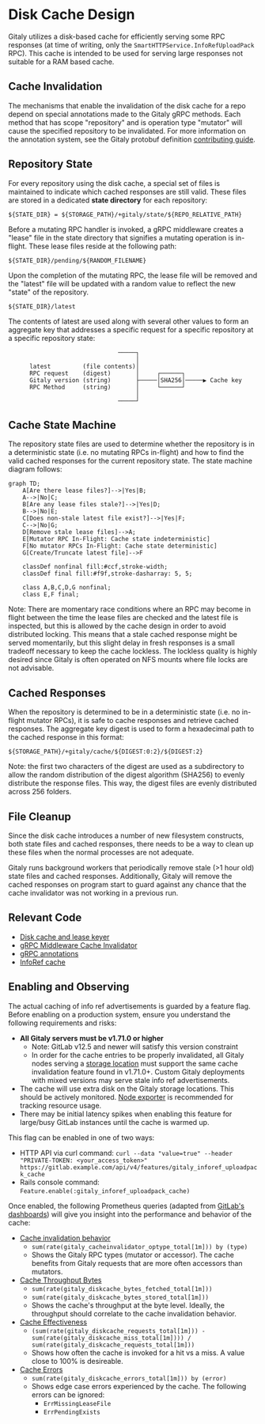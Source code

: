 # Disk Cache Design

Gitaly utilizes a disk-based cache for efficiently serving some RPC responses
(at time of writing, only the `SmartHTTPService.InfoRefUploadPack` RPC). This
cache is intended to be used for serving large responses not suitable for a RAM
based cache.

## Cache Invalidation

The mechanisms that enable the invalidation of the disk cache for a repo depend
on special annotations made to the Gitaly gRPC methods. Each method that has
scope "repository" and is operation type "mutator" will cause the specified
repository to be invalidated. For more information on the annotation system,
see the Gitaly protobuf definition [contributing guide].

[contributing guide]: https://gitlab.com/gitlab-org/gitaly/tree/4c27a7f71ba1d91edbc9d321919620887d6a30d3/proto#rpc-annotations

## Repository State

For every repository using the disk cache, a special set of files is maintained
to indicate which cached responses are still valid. These files are stored
in a dedicated **state directory** for each repository:

	${STATE_DIR} = ${STORAGE_PATH}/+gitaly/state/${REPO_RELATIVE_PATH}

Before a mutating RPC handler is invoked, a gRPC middleware creates a "lease"
file in the state directory that signifies a mutating operation is in-flight.
These lease files reside at the following path:

	${STATE_DIR}/pending/${RANDOM_FILENAME}

Upon the completion of the mutating RPC, the lease file will be removed and
the "latest" file will be updated with a random value to reflect the new
"state" of the repository.

	${STATE_DIR}/latest

The contents of latest are used along with several other values to form an
aggregate key that addresses a specific request for a specific repository at a
specific repository state:

```
                               ─────┐
                                    │
      latest         (file contents)│
      RPC request    (digest)       │     ┌──────┐
      Gitaly version (string)       ├─────│SHA256│─────▶ Cache key
      RPC Method     (string)       │     └──────┘
                                    │
                               ─────┘
```

## Cache State Machine

The repository state files are used to determine whether the repository is in
a deterministic state (i.e. no mutating RPCs in-flight) and how to find the
valid cached responses for the current repository state. The state machine
diagram follows:

```mermaid
graph TD;
    A[Are there lease files?]-->|Yes|B;
    A-->|No|C;
    B[Are any lease files stale?]-->|Yes|D;
    B-->|No|E;
    C[Does non-stale latest file exist?]-->|Yes|F;
    C-->|No|G;
    D[Remove stale lease files]-->A;
    E[Mutator RPC In-Flight: Cache state indeterministic]
    F[No mutator RPCs In-Flight: Cache state deterministic]
    G[Create/Truncate latest file]-->F

    classDef nonfinal fill:#ccf,stroke-width;
    classDef final fill:#f9f,stroke-dasharray: 5, 5;

    class A,B,C,D,G nonfinal;
    class E,F final;
```

Note: There are momentary race conditions where an RPC may become in flight
between the time the lease files are checked and the latest file is inspected,
but this is allowed by the cache design in order to avoid distributed locking.
This means that a stale cached response might be served momentarily, but this
slight delay in fresh responses is a small tradeoff necessary to keep the cache
lockless. The lockless quality is highly desired since Gitaly is often operated on NFS
mounts where file locks are not advisable.

## Cached Responses

When the repository is determined to be in a deterministic state (i.e. no
in-flight mutator RPCs), it is safe to cache responses and retrieve cached
responses. The aggregate key digest is used to form a hexadecimal path to the
cached response in this format:

	${STORAGE_PATH}/+gitaly/cache/${DIGEST:0:2}/${DIGEST:2}

Note: the first two characters of the digest are used as a subdirectory to
allow the random distribution of the digest algorithm (SHA256) to evenly
distribute the response files. This way, the digest files are evenly
distributed across 256 folders.

## File Cleanup

Since the disk cache introduces a number of new filesystem constructs, both
state files and cached responses, there needs to be a way to clean up these
files when the normal processes are not adequate.

Gitaly runs background workers that periodically remove stale (>1 hour old)
state files and cached responses. Additionally, Gitaly will remove the cached
responses on program start to guard against any chance that the cache
invalidator was not working in a previous run.

## Relevant Code

- [Disk cache and lease keyer](internal/cache)
- [gRPC Middleware Cache Invalidator](internal/middleware/cache)
- [gRPC annotations](internal/praefect/protoregistry)
- [InfoRef cache](internal/service/smarthttp/cache.go)

## Enabling and Observing

The actual caching of info ref advertisements is guarded by a feature flag. 
Before enabling on a production system, ensure you understand the following
requirements and risks:

- **All Gitaly servers must be v1.71.0 or higher**
    - Note: GitLab v12.5 and newer will satisfy this version constraint
    - In order for the cache entries to be properly invalidated, all Gitaly nodes
      serving a [storage location] must support the same cache invalidation
      feature found in v1.71.0+. Custom Gitaly deployments with mixed versions
      may serve stale info ref advertisements.
- The cache will use extra disk on the Gitaly storage locations. This should be
  actively monitored. [Node exporter] is recommended for tracking resource
  usage.
- There may be initial latency spikes when enabling this feature for large/busy
  GitLab instances until the cache is warmed up.

This flag can be enabled in one of two ways:

- HTTP API via curl command: `curl --data "value=true" --header "PRIVATE-TOKEN: <your_access_token>" https://gitlab.example.com/api/v4/features/gitaly_inforef_uploadpack_cache`
- Rails console command: `Feature.enable(:gitaly_inforef_uploadpack_cache)`

Once enabled, the following Prometheus queries (adapted from [GitLab's dashboards])
will give you insight into the performance and behavior of the cache:

- [Cache invalidation behavior]
    - `sum(rate(gitaly_cacheinvalidator_optype_total[1m])) by (type)`
    - Shows the Gitaly RPC types (mutator or accessor). The cache benefits from
      Gitaly requests that are more often accessors than mutators.
- [Cache Throughput Bytes]
    - `sum(rate(gitaly_diskcache_bytes_fetched_total[1m]))`
    - `sum(rate(gitaly_diskcache_bytes_stored_total[1m]))`
    - Shows the cache's throughput at the byte level. Ideally, the throughput
      should correlate to the cache invalidation behavior.
- [Cache Effectiveness]
    - `(sum(rate(gitaly_diskcache_requests_total[1m])) - sum(rate(gitaly_diskcache_miss_total[1m]))) / sum(rate(gitaly_diskcache_requests_total[1m]))`
    - Shows how often the cache is invoked for a hit vs a miss. A value close to
      100% is desireable.
- [Cache Errors]
    - `sum(rate(gitaly_diskcache_errors_total[1m])) by (error)`
    - Shows edge case errors experienced by the cache. The following errors can
      be ignored:
        - `ErrMissingLeaseFile`
        - `ErrPendingExists`

[GitLab's dashboards]: https://dashboards.gitlab.net/d/5Y26KtFWk/gitaly-inforef-upload-pack-caching?orgId=1
[Cache invalidation behavior]: https://dashboards.gitlab.net/d/5Y26KtFWk/gitaly-inforef-upload-pack-caching?orgId=1&fullscreen&panelId=2
[Cache Throughput Bytes]: https://dashboards.gitlab.net/d/5Y26KtFWk/gitaly-inforef-upload-pack-caching?orgId=1&fullscreen&panelId=6
[Cache Effectiveness]: https://dashboards.gitlab.net/d/5Y26KtFWk/gitaly-inforef-upload-pack-caching?orgId=1&fullscreen&panelId=8
[Cache Errors]: https://dashboards.gitlab.net/d/5Y26KtFWk/gitaly-inforef-upload-pack-caching?orgId=1&fullscreen&panelId=12
[Node exporter]: https://docs.gitlab.com/ee/administration/monitoring/prometheus/node_exporter.html
[storage location]: https://docs.gitlab.com/ee/administration/repository_storage_paths.html
